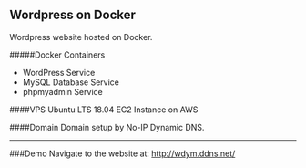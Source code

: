 ## Wordpress on Docker
Wordpress website hosted on Docker.

#####Docker Containers
- WordPress Service
- MySQL Database Service
- phpmyadmin Service

####VPS
Ubuntu LTS 18.04 EC2 Instance on AWS

####Domain
Domain setup by No-IP Dynamic DNS.

------------

###Demo
Navigate to the website at: http://wdym.ddns.net/